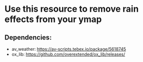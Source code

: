 # Use this resource to remove rain effects from your ymap

## Dependencies:

- av_weather: https://av-scripts.tebex.io/package/5618745
- ox_lib: https://github.com/overextended/ox_lib/releases/
